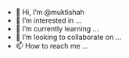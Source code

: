 - 👋 Hi, I’m @muktishah
- 👀 I’m interested in ...
- 🌱 I’m currently learning ...
- 💞️ I’m looking to collaborate on ...
- 📫 How to reach me ...

<!---
muktishah/muktishah is a ✨ special ✨ repository because its `README.md` (this file) appears on your GitHub profile.
You can click the Preview link to take a look at your changes.
--->
